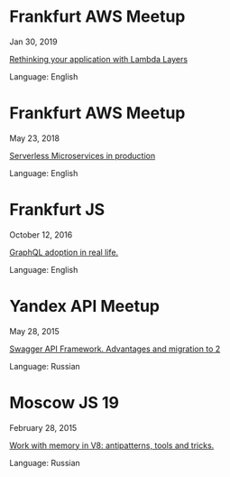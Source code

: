 # Frankfurt AWS Meetup

Jan 30, 2019

<a href="https://www.meetup.com/aws-frankfurt/events/258092473/">Rethinking your application with Lambda Layers </a>

Language: English

# Frankfurt AWS Meetup

May 23, 2018

<a href="https://www.meetup.com/aws-frankfurt/events/250765133/">Serverless Microservices in production</a>

Language: English

# Frankfurt JS

October 12, 2016

<a href="https://www.slideshare.net/raxwunter/migration-microservices-to-graphql">GraphQL adoption in real life.</a>

Language: English

# Yandex API Meetup
May 28, 2015

<a href="https://events.yandex.ru/lib/talks/2926/">Swagger API Framework. Advantages and migration to 2</a>

Language: Russian

# Moscow JS 19

February 28, 2015

<a href="http://www.youtube.com/watch?v=ggOriiV_2MU&index=2&list=PL95OM-7UObpG3rmBNmuIdOHfPJYSkSVCu">Work with memory in V8: antipatterns, tools and tricks.</a>

Language: Russian



